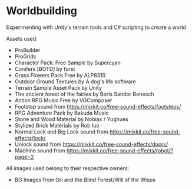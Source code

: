 # Worldbuilding
Experimenting with Unity's terrain tools and C# scripting to create a world

Assets used:
* ProBuilder
* ProGrids
* Character Pack: Free Sample by Supercyan
* Conifers [BOTD] by forst
* Grass Flowers Pack Free by ALP8310
* Outdoor Ground Textures by A dog's life software
* Terrain Sample Asset Pack by Unity
* The ancient forest of the fairies by Boris Sandor Benesch
* Action RPG Music Free by VGComposer
* Footstep sound from https://mixkit.co/free-sound-effects/footsteps/
* RPG Adventure Pack by Bakuda Music
* Stone and Wood Material by Nobiax / Yughues
* Stylized Brick Materials by Rob Iuo
* Normal Lock and Big Lock sound from https://mixkit.co/free-sound-effects/lock/
* Unlock sound from https://mixkit.co/free-sound-effects/doors/ 
* Machine sound from https://mixkit.co/free-sound-effects/robot/?page=2

All images used belong to their respective owners:
* BG Images from Ori and the Blind Forest/Will of the Wisps
